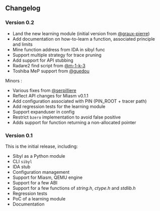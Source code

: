 Changelog
---------

### Version 0.2

* Land the new learning module (initial version from [@graux-pierre](https://github.com/graux-pierre))
* Add documentation on how-to-learn a function, associated principle and limits
* Mine function address from IDA in sibyl func
* Support multiple strategy for trace pruning
* Add support for API stubbing
* Radare2 find script from [@m-1-k-3](https://github.com/m-1-k-3)
* Toshiba MeP support from [@guedou](https://github.com/guedou)

Minors :

* Various fixes from [@serpilliere](https://github.com/serpilliere)
* Reflect API changes for Miasm v0.1.1
* Add configuration associated with PIN (PIN_ROOT + tracer path)
* Add regression tests for the learning module
* Support expanduser in config
* Restrict `bzero` implementation to avoid false positive
* Adds support for function returning a non-allocated pointer

### Version 0.1

This is the initial release, including:

* Sibyl as a Python module
* CLI `sibyl`
* IDA stub
* Configuration management
* Support for Miasm, QEMU engine
* Support for a few ABI
* Support for a few functions of _string.h_, _ctype.h_ and _stdlib.h_
* Regression tests
* PoC of a learning module
* Documentation
